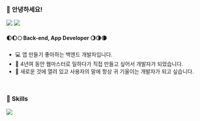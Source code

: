 ### 👋 **안녕하세요!**

<p>
  <a href="https://jupiterwind.github.io/" target="_blank">
<img src="https://img.shields.io/badge/About Me-F7DF1E?style=for-the-badge&logo=Buy Me A Coffee&logoColor=black"></a>
   <a href="https://jupiterwind.tistory.com/" target="_blank">
  <img src="https://img.shields.io/badge/BLOG-white?style=for-the-badge&logo=Tistory&logoColor=black"></a>
</p>

#### 🌓🌔🌕 Back-end, App Developer 🌖🌗🌘
- 💻 앱 만들기 좋아하는 백엔드 개발자입니다.
- 🌼 4년여 동안 웹마스터로 일하다가 직접 만들고 싶어서 개발자가 되었습니다.
- 🌈 새로운 것에 열려 있고 사용자의 말에 항상 귀 기울이는 개발자가 되고 싶습니다.

<br/>

### 🌷 Skills
<p>
  <img src="https://img.shields.io/badge/Python-white?style=for-the-badge&logo=Python&logoColor=3776AB">
</p> 


<!--
**JupiterWind/JupiterWind** is a ✨ _special_ ✨ repository because its `README.md` (this file) appears on your GitHub profile.

Here are some ideas to get you started:

- 🔭 I’m currently working on ...
- 🌱 I’m currently learning ...
- 👯 I’m looking to collaborate on ...
- 🤔 I’m looking for help with ...
- 💬 Ask me about ...
- 📫 How to reach me: ...
- 😄 Pronouns: ...
- ⚡ Fun fact: ...
-->

